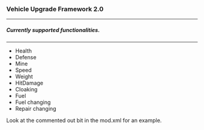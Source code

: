 ### Vehicle Upgrade Framework 2.0
***
##### Currently supported functionalities.
***
* Health  
* Defense
* Mine
* Speed
* Weight
* HitDamage
* Cloaking
* Fuel
* Fuel changing
* Repair changing

Look at the commented out bit in the mod.xml for an example.
